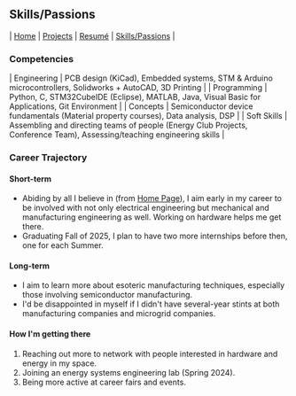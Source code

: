 ## Skills/Passions

| [Home](index.md) | [Projects](projects.md) | [Resumé](resume.md) | [Skills/Passions](skills.md) |

### Competencies

| Engineering | PCB design (KiCad), Embedded systems, STM & Arduino microcontrollers, Solidworks + AutoCAD, 3D Printing |
| Programming | Python, C, STM32CubeIDE (Eclipse), MATLAB, Java, Visual Basic for Applications, Git Environment |
| Concepts | Semiconductor device fundamentals (Material property courses), Data analysis, DSP |
| Soft Skills | Assembling and directing teams of people (Energy Club Projects, Conference Team), Assessing/teaching engineering skills |

### Career Trajectory

#### Short-term
- Abiding by all I believe in (from [Home Page](index.md)), I aim early in my career to be involved with not only electrical engineering but mechanical and manufacturing engineering as well. Working on hardware helps me get there.
- Graduating Fall of 2025, I plan to have two more internships before then, one for each Summer.

#### Long-term
- I aim to learn more about esoteric manufacturing techniques, especially those involving semiconductor manufacturing.
- I'd be disappointed in myself if I didn't have several-year stints at both manufacturing companies and microgrid companies.

#### How I'm getting there
1. Reaching out more to network with people interested in hardware and energy in my space.
2. Joining an energy systems engineering lab (Spring 2024).
3. Being more active at career fairs and events.